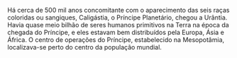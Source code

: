 ﻿Há cerca de 500 mil anos concomitante com o aparecimento das seis raças coloridas ou sangiques, Caligástia, o Príncipe Planetário, chegou a Urântia. Havia quase meio bilhão de seres humanos primitivos na Terra na época da chegada do Príncipe, e eles estavam bem distribuídos pela Europa, Ásia e África. O centro de operações do Príncipe, estabelecido na Mesopotâmia, localizava-se perto do centro da população mundial.